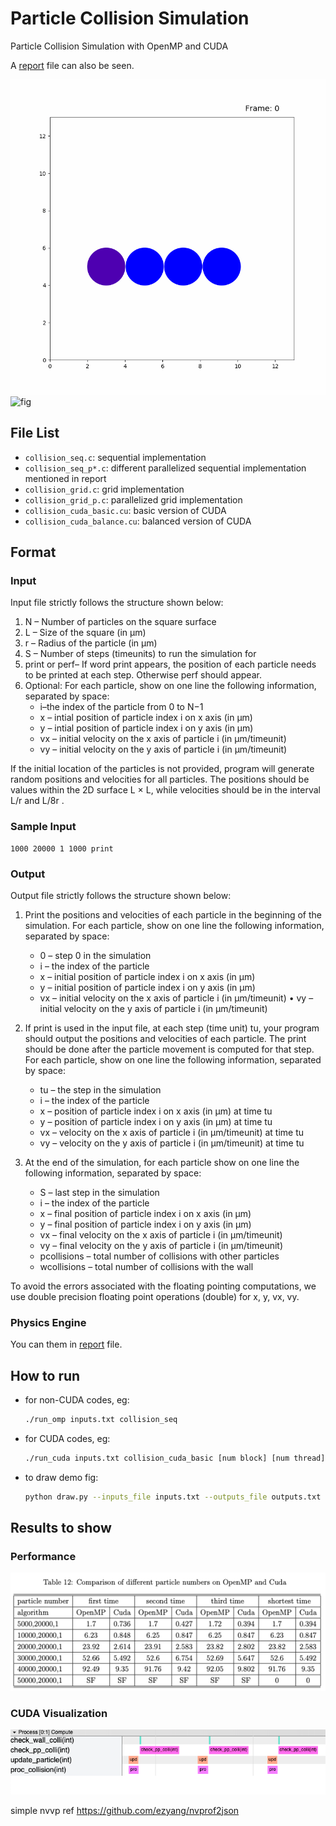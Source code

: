 # Particle Collision Simulation

Particle Collision Simulation with OpenMP and CUDA

A [report](report.pdf) file can also be seen.

![fig](figs/testcase2.gif)
![fig](figs/testcase1.gif)

## File List

* `collision_seq.c`: sequential implementation
* `collision_seq_p*.c`: different parallelized sequential implementation mentioned in report
* `collision_grid.c`: grid implementation 
* `collision_grid_p.c`: parallelized grid implementation 
* `collision_cuda_basic.cu`: basic version of CUDA 
* `collision_cuda_balance.cu`: balanced version of CUDA

## Format

### Input

Input file strictly follows the structure shown below: 

1. N – Number of particles on the square surface  
2. L – Size of the square (in μm)  
3. r – Radius of the particle (in μm)  
4. S – Number of steps (timeunits) to run the simulation for  
5. print or perf– If word print appears, the position of each particle needs to be printed at each step.  Otherwise perf should appear.  
6. Optional: For each particle, show on one line the following information, separated by space: 
   * i–the index of the particle from 0 to N−1
   * x – intial position of particle index i on x axis (in μm)
   * y – intial position of particle index i on y axis (in μm)
   * vx – initial velocity on the x axis of particle i (in μm/timeunit) 
   * vy – initial velocity on the y axis of particle i (in μm/timeunit) 

If the initial location of the particles is not provided, program will generate random positions and velocities for all particles. The positions should be values within the 2D surface L × L, while velocities should be in the interval L/r and L/8r . 

### Sample Input

```
1000 20000 1 1000 print
```

### Output

Output file strictly follows the structure shown below: 

1. Print the positions and velocities of each particle in the beginning of the simulation. For each particle, show on one line the following information, separated by space: 
   * 0 – step 0 in the simulation
   * i – the index of the particle
   * x – initial position of particle index i on x axis (in μm)
   * y – initial position of particle index i on y axis (in μm)
   * vx – initial velocity on the x axis of particle i (in μm/timeunit) • vy – initial velocity on the y axis of particle i (in μm/timeunit) 
   
2. If print is used in the input file, at each step (time unit) tu, your program should output the positions and velocities of each particle. The print should be done after the particle movement is computed for that step. For each particle, show on one line the following information, separated by space: 
   * tu – the step in the simulation
   * i – the index of the particle
   * x – position of particle index i on x axis (in μm) at time tu
   * y – position of particle index i on y axis (in μm) at time tu
   * vx – velocity on the x axis of particle i (in μm/timeunit) at time tu 
   * vy – velocity on the y axis of particle i (in μm/timeunit) at time tu 
   
3. At the end of the simulation, for each particle show on one line the following information, separated by space: 
   * S – last step in the simulation
   * i – the index of the particle
   * x – final position of particle index i on x axis (in μm)
   * y – final position of particle index i on y axis (in μm)
   * vx – final velocity on the x axis of particle i (in μm/timeunit) 
   * vy – final velocity on the y axis of particle i (in μm/timeunit) 
   * pcollisions – total number of collisions with other particles
   * wcollisions – total number of collisions with the wall 
   

To avoid the errors associated with the floating pointing computations, we use double precision floating point operations (double) for x, y, vx, vy. 

### Physics Engine

You can them in [report](report.pdf) file.

## How to run

* for non-CUDA codes, eg:

  ```bash
  ./run_omp inputs.txt collision_seq
  ```

* for CUDA codes, eg:

  ```bash
  ./run_cuda inputs.txt collision_cuda_basic [num block] [num thread]
  ```

* to draw demo fig:

  ```bash
  python draw.py --inputs_file inputs.txt --outputs_file outputs.txt
  ```

## Results to show

### Performance

![tab](figs/tab.png)

### CUDA Visualization

![nvvp](figs/nvvp.png)

simple nvvp ref https://github.com/ezyang/nvprof2json

